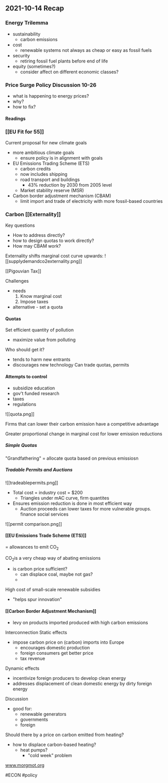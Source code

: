 ## 2021-10-14 Recap
### Energy Trilemma 
- sustainability
	- carbon emissions
- cost
	- renewable systems not always as cheap or easy as fossil fuels
- security
	- retiring fossil fuel plants before end of life
- equity (sometimes?)
	- consider affect on different economic classes?

### Price Surge Policy Discussion 10-26
- what is happening to energy prices?
- why?
- how to fix?
#### Readings

### [[EU Fit for 55]]
Current proposal for new climate goals
- more ambitious climate goals
	- ensure policy is in alignment with goals
- EU Emissions Trading Scheme (ETS)
	- carbon credits
	- now includes shipping
	- road transport and buildings
		- 43% reduction by 2030 from 2005 level
	- Market stability reserve (MSR)
- Carbon border adjustment mechanism (CBAM)
	- limit import and trade of electricity with more fossil-based countries

### Carbon [[Externality]]
Key questions
- How to address directly?
- how to design quotas to work directly?
- How may CBAM work?

Externality shifts marginal cost curve upwards:
![[supplydemandco2externality.png]]

[[Pigouvian Tax]]

Challenges
- needs
	1. Know marginal cost
	2. Impose taxes
- alternative - set a quota
#### Quotas
Set efficient quantity of pollution
- maximize value from polluting

Who should get it?
- tends to harm new entrants
- discourages new technology
Can trade quotas, permits

#### Attempts to control
- subsidize education
- gov't funded research
- taxes
- regulations

![[quota.png]]

Firms that can lower their carbon emission have a competitive advantage

Greater proportional change in marginal cost for lower emission reductions

##### Simple Quotas
"Grandfathering" = allocate quota based on previous emissiosn
##### Tradable Permits and Auctions

![[tradeablepermits.png]]
- Total cost = industry cost = $200
	- Triangles under mAC curve, firm quantites
- Ensures emission reduction is done in most efficient way
	-	Auction proceeds can lower taxes for more vulnerable groups. finance social services

![[permit comparison.png]]

#### [[EU Emissions Trade Scheme (ETS)]]
= allowances to emit CO<sub>2</sub>

CO<sub>2</sub>is a very cheap way of abating emissions
- is carbon price sufficient?
	- can displace coal, maybe not gas?
	- 
High cost of small-scale renewable subsidies
- "helps spur innovation"

#### [[Carbon Border Adjustment Mechanism]]
- levy on products imported produced with high carbon emissions

Interconnection
Static effects
 - impose carbon price on (carbon) imports into Europe
	 - encourages domestic production
	 - foreign consumers get better price
	 - tax revenue

Dynamic effects
- incentivize foreign producers to develop clean energy
- addresses displacement of clean domestic energy by dirty foreign energy

Discussion
- good for:
	- renewable generators
	- governments
	- foreign

Should there by a price on carbon emitted from heating?
- how to displace carbon-based heating?
	- heat pumps?
		- "cold week" problem

www.morgmot.org

#ECON #policy
